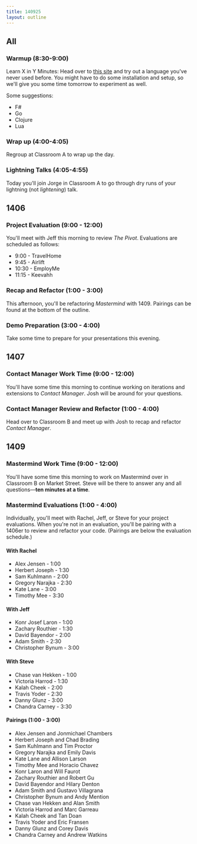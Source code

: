 ```yaml
---
title: 140925
layout: outline
---
```


## All

### Warmup (8:30-9:00)

Learn X in Y Minutes: Head over to [this site](http://learnxinyminutes.com/) and try out a language you've never used before. You might have to do some installation and setup, so we'll give you some time tomorrow to experiment as well.

Some suggestions:

* F#
* Go
* Clojure
* Lua

### Wrap up (4:00-4:05)

Regroup at Classroom A to wrap up the day.

### Lightning Talks (4:05-4:55)

Today you'll join Jorge in Classroom A to go through dry runs of your lightning (not *lightening*) talk.

## 1406

### Project Evaluation (9:00 - 12:00)

You'll meet with Jeff this morning to review _The Pivot_. Evaluations are scheduled as follows:

* 9:00 - TravelHome
* 9:45 - Airlift
* 10:30 - EmployMe
* 11:15 - Keevahh

### Recap and Refactor (1:00 - 3:00)

This afternoon, you'll be refactoring _Mastermind_ with 1409. Pairings can be found at the bottom of the outline.

### Demo Preparation (3:00 - 4:00)

Take some time to prepare for your presentations this evening.

## 1407

### Contact Manager Work Time (9:00 - 12:00)

You'll have some time this morning to continue working on iterations and extensions to _Contact Manager_. Josh will be around for your questions.

### Contact Manager Review and Refactor (1:00 - 4:00)

Head over to Classroom B and meet up with Josh to recap and refactor _Contact Manager_.

## 1409

### Mastermind Work Time (9:00 - 12:00)

You'll have some time this morning to work on Mastermind over in Classroom B on Market Street. Steve will be there to answer any and all questions—**ten minutes at a time**.

### Mastermind Evaluations (1:00 - 4:00)

Individually, you'll meet with Rachel, Jeff, or Steve for your project evaluations. When you're not in an evaluation, you'll be pairing with a 1406er to review and refactor your code. (Pairings are below the evaluation schedule.)

#### With Rachel

* Alex Jensen - 1:00
* Herbert Joseph - 1:30
* Sam Kuhlmann - 2:00
* Gregory Narajka - 2:30
* Kate Lane - 3:00
* Timothy Mee - 3:30

#### With Jeff

* Konr Josef Laron - 1:00
* Zachary Routhier - 1:30
* David Bayendor - 2:00
* Adam Smith - 2:30
* Christopher Bynum - 3:00

#### With Steve

* Chase van Hekken - 1:00
* Victoria Harrod - 1:30
* Kalah Cheek - 2:00
* Travis Yoder - 2:30
* Danny Glunz - 3:00
* Chandra Carney - 3:30

#### Pairings (1:00 - 3:00)

* Alex Jensen and Jonmichael Chambers
* Herbert Joseph and Chad Brading
* Sam Kuhlmann and Tim Proctor
* Gregory Narajka and Emily Davis
* Kate Lane and Allison Larson
* Timothy Mee and Horacio Chavez
* Konr Laron and Will Faurot
* Zachary Routhier and Robert Gu
* David Bayendor and Hilary Denton
* Adam Smith and Gustavo Villagrana
* Christopher Bynum and Andy Mention
* Chase van Hekken and Alan Smith
* Victoria Harrod and Marc Garreau
* Kalah Cheek and Tan Doan
* Travis Yoder and Eric Fransen
* Danny Glunz and Corey Davis
* Chandra Carney and Andrew Watkins
